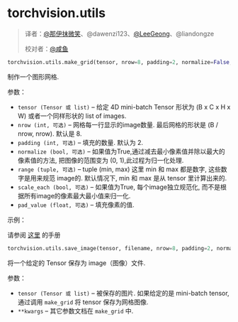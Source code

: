 # torchvision.utils

> 译者：[@那伊抹微笑](https://github.com/wangyangting)、@dawenzi123、[@LeeGeong](https://github.com/LeeGeong)、@liandongze
> 
> 校对者：[@咸鱼](https://github.com/Watermelon233)

```py
torchvision.utils.make_grid(tensor, nrow=8, padding=2, normalize=False, range=None, scale_each=False, pad_value=0)
```

制作一个图形网格.

参数：

*   `tensor (Tensor 或 list)` – 给定 4D mini-batch Tensor 形状为 (B x C x H x W) 或者一个同样形状的 list of images.
*   `nrow (int, 可选)` – 网格每一行显示的image数量. 最后网格的形状是 (B / nrow, nrow). 默认是 8.
*   `padding (int, 可选)` – 填充的数量. 默认为 2.
*   `normalize (bool, 可选)` – 如果值为True,通过减去最小像素值并除以最大的像素值的方法, 把图像的范围变为 (0, 1),此过程为归一化处理.
*   `range (tuple, 可选)` – tuple (min, max) 这里 min 和 max 都是数字, 这些数字是用来规范 image的. 默认情况下, min 和 max 是从 tensor 里计算出来的.
*   `scale_each (bool, 可选)` – 如果值为True, 每个image独立规范化, 而不是根据所有image的像素最大最小值来归一化.
*   `pad_value (float, 可选)` – 填充像素的值.



示例：

请参阅 [这里](https://gist.github.com/anonymous/bf16430f7750c023141c562f3e9f2a91) 的手册

```py
torchvision.utils.save_image(tensor, filename, nrow=8, padding=2, normalize=False, range=None, scale_each=False, pad_value=0)
```

将一个给定的 Tensor 保存为 image（图像）文件.

参数：

*   `tensor (Tensor 或 list)` – 被保存的图片. 如果给定的是 mini-batch tensor, 通过调用 `make_grid` 将 tensor 保存为网格图像.
*   `**kwargs` – 其它参数文档在 `make_grid` 中.

